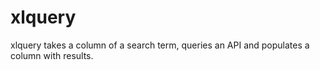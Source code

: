 
# xlquery

xlquery takes a column of a search term, queries an API and populates a column with results.


